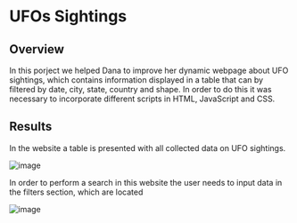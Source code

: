 # UFOs Sightings

## Overview
In this porject we helped Dana to improve her dynamic webpage about UFO sightings, which contains information displayed in a table that can by filtered by date, city, state, country and shape. In order to do this it was necessary to incorporate different scripts in HTML, JavaScript and CSS.

## Results
In the website a table is presented with all collected data on UFO sightings. 

![image](https://user-images.githubusercontent.com/90527315/156905363-3744d0bc-a47c-48f1-a365-37f374b35a81.png)

In order to perform a search in this website the user needs to input data in the filters section, which are located 

![image](https://user-images.githubusercontent.com/90527315/156905309-1f2715d9-3106-4a55-9c77-b36aacfedcdb.png)
